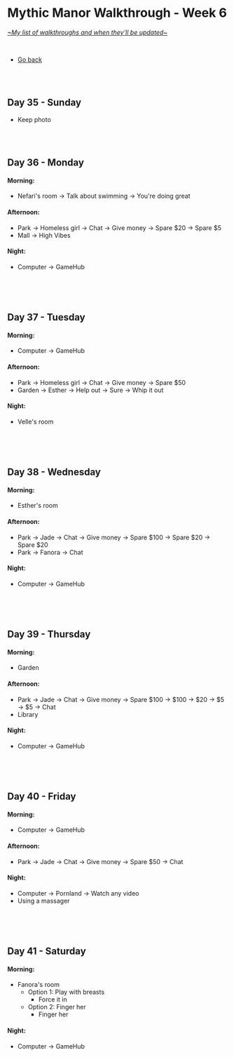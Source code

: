 # Mythic Manor Walkthrough - Week 6
[*\~My list of walkthroughs and when they'll be updated\~*](https://www.patreon.com/maimlain)

<br>

- [Go back](https://github.com/maim-lain/mythicmanor/blob/master/walkthrough.md)

<br>
<br>

## Day 35 - Sunday
- Keep photo

<br>
<br>

## Day 36 - Monday
#### Morning:
- Nefari's room -> Talk about swimming -> You're doing great

#### Afternoon:
- Park -> Homeless girl -> Chat -> Give money -> Spare $20 -> Spare $5
- Mall -> High Vibes

#### Night:
- Computer -> GameHub

<br>
<br>
<br>

## Day 37 - Tuesday
#### Morning:
- Computer -> GameHub

#### Afternoon:
- Park -> Homeless girl -> Chat -> Give money -> Spare $50
- Garden -> Esther -> Help out -> Sure -> Whip it out

#### Night:
- Velle's room

<br>
<br>
<br>

## Day 38 - Wednesday
#### Morning:
- Esther's room

#### Afternoon:
- Park -> Jade -> Chat -> Give money -> Spare $100 -> Spare $20 -> Spare $20
- Park -> Fanora -> Chat

#### Night:
- Computer -> GameHub

<br>
<br>
<br>

## Day 39 - Thursday
#### Morning:
- Garden

#### Afternoon:
- Park -> Jade -> Chat -> Give money -> Spare $100 -> $100 -> $20 -> $5 -> $5 -> Chat
- Library

#### Night:
- Computer -> GameHub

<br>
<br>
<br>

## Day 40 - Friday
#### Morning:
- Computer -> GameHub

#### Afternoon:
- Park -> Jade -> Chat -> Give money -> Spare $50 -> Chat

#### Night:
- Computer -> Pornland -> Watch any video
- Using a massager

<br>
<br>
<br>

## Day 41 - Saturday
#### Morning:
- Fanora's room
  - Option 1: Play with breasts
    - Force it in
  - Option 2: Finger her
    - Finger her

#### Night:
- Computer -> GameHub
